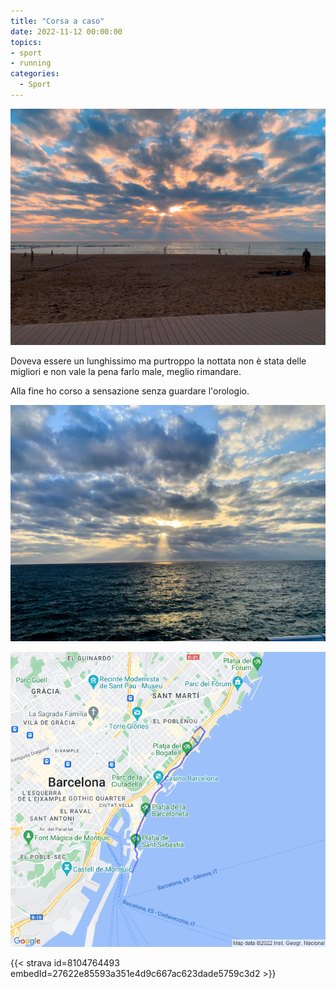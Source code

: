 ```yaml
---
title: "Corsa a caso"
date: 2022-11-12 00:00:00
topics:
- sport
- running
categories:
  - Sport
---
```


![](images/IMG_0627.jpg)

Doveva essere un lunghissimo ma purtroppo la nottata non è stata delle migliori e non vale la pena farlo male, meglio rimandare.

Alla fine ho corso a sensazione senza guardare l'orologio.

![](images/IMG_0626.jpg)

![](images/20221112-activity-map.png)

{{< strava id=8104764493 embedId=27622e85593a351e4d9c667ac623dade5759c3d2 >}}
